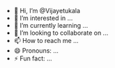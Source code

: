 - 👋 Hi, I’m @Vijayetukala
- 👀 I’m interested in ...
- 🌱 I’m currently learning ...
- 💞️ I’m looking to collaborate on ...
- 📫 How to reach me ...
- 😄 Pronouns: ...
- ⚡ Fun fact: ...

<!---
Vijayetukala/Vijayetukala is a ✨ special ✨ repository because its `README.md` (this file) appears on your GitHub profile.
You can click the Preview link to take a look at your changes.
--->
